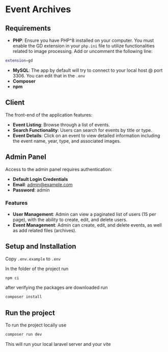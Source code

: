 # Event Archives

## Requirements

- **PHP**: Ensure you have PHP^8 installed on your computer. You must enable the GD extension in your `php.ini` file to utilize functionalities related to image processing. Add or uncomment the following line:

```bash
extension=gd
```

- **MySQL**: The app by default will try to connect to your local host @ port 3306. You can edit that in the ```.env```
- **Composer**
- **npm**

## Client

The front-end of the application features:

- **Event Listing**: Browse through a list of events.
- **Search Functionality**: Users can search for events by title or type.
- **Event Details**: Click on an event to view detailed information including the event name, year, type, and associated images.

## Admin Panel

Access to the admin panel requires authentication:

- **Default Login Credentials**
- **Email**: admin@example.com
- **Password**: admin

### Features

- **User Management**: Admin can view a paginated list of users (15 per page), with the ability to create, edit, and delete users.
- **Event Management**: Admin can create, edit, and delete events, as well as add related files (archives).

## Setup and Installation

Copy ```.env.example``` to ```.env```

In the folder of the project run
```bash
npm ci
```

after verifying the packages are downloaded run

```bash
composer install
```

## Run the project

To run the project locally use

```bash
composer run dev
```

This will run your local laravel server and your vite
